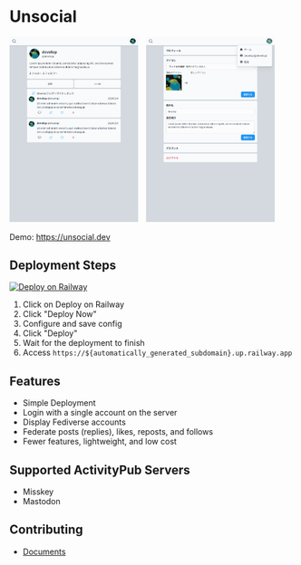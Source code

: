 # Unsocial

<img src="screenshot1.png" width="45%" />　<img src="screenshot2.png" width="45%" />

Demo: https://unsocial.dev

## Deployment Steps

[![Deploy on Railway](https://railway.app/button.svg)](https://railway.app/template/Du5yi-?referralCode=mveF9L)

1. Click on Deploy on Railway
2. Click "Deploy Now"
3. Configure and save config
4. Click "Deploy"
5. Wait for the deployment to finish
6. Access `https://${automatically_generated_subdomain}.up.railway.app`

## Features

- Simple Deployment
- Login with a single account on the server
- Display Fediverse accounts
- Federate posts (replies), likes, reposts, and follows
- Fewer features, lightweight, and low cost

## Supported ActivityPub Servers

- Misskey
- Mastodon

## Contributing

- [Documents](./docs)
